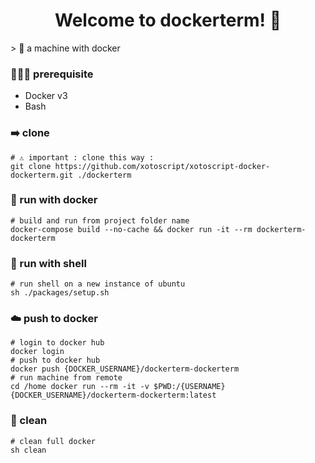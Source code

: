 <h1 align="center">Welcome to dockerterm! 👋</h1>
> 💨 a machine with docker

### 🤷🏼‍♂️ prerequisite
- Docker v3
- Bash

### ➡️ clone
```shell
# ⚠️ important : clone this way :
git clone https://github.com/xotoscript/xotoscript-docker-dockerterm.git ./dockerterm
```

### 👾 run with docker
```shell
# build and run from project folder name
docker-compose build --no-cache && docker run -it --rm dockerterm-dockerterm
```

### 🚀 run with shell
```shell
# run shell on a new instance of ubuntu
sh ./packages/setup.sh
```

### ☁️ push to docker
```shell
# login to docker hub
docker login
# push to docker hub
docker push {DOCKER_USERNAME}/dockerterm-dockerterm
# run machine from remote
cd /home docker run --rm -it -v $PWD:/{USERNAME} {DOCKER_USERNAME}/dockerterm-dockerterm:latest
```

### 🧽 clean
```shell
# clean full docker
sh clean
```

